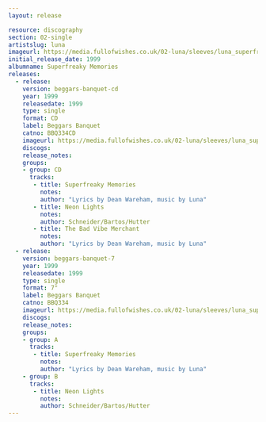 ```yaml
---
layout: release

resource: discography
section: 02-single
artistslug: luna
imageurl: https://media.fullofwishes.co.uk/02-luna/sleeves/luna_superfreaky.jpg
initial_release_date: 1999
albumname: Superfreaky Memories
releases:
  - release:
    version: beggars-banquet-cd
    year: 1999
    releasedate: 1999
    type: single
    format: CD
    label: Beggars Banquet
    catno: BBQ334CD
    imageurl: https://media.fullofwishes.co.uk/02-luna/sleeves/luna_superfreaky.jpg
    discogs:
    release_notes:
    groups:
    - group: CD
      tracks:
       - title: Superfreaky Memories
         notes:
         author: "Lyrics by Dean Wareham, music by Luna"
       - title: Neon Lights
         notes:
         author: Schneider/Bartos/Hutter
       - title: The Bad Vibe Merchant
         notes:
         author: "Lyrics by Dean Wareham, music by Luna"
  - release:
    version: beggars-banquet-7
    year: 1999
    releasedate: 1999
    type: single
    format: 7"
    label: Beggars Banquet
    catno: BBQ334
    imageurl: https://media.fullofwishes.co.uk/02-luna/sleeves/luna_superfreaky.jpg
    discogs:
    release_notes:
    groups:
    - group: A
      tracks:
       - title: Superfreaky Memories
         notes:
         author: "Lyrics by Dean Wareham, music by Luna"
    - group: B
      tracks:
       - title: Neon Lights
         notes:
         author: Schneider/Bartos/Hutter
---
```

